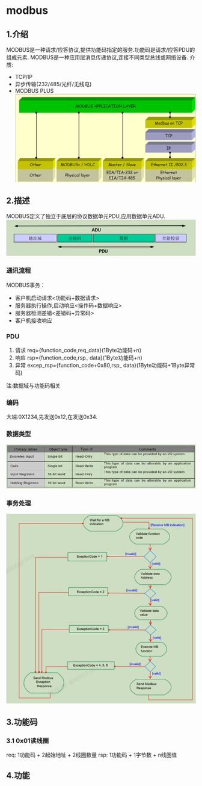 # modbus

## 1.介绍

MODBUS是一种请求/应答协议,提供功能码指定的服务.功能码是请求/应答PDU的组成元素.
MODBUS是一种应用层消息传递协议,连接不同类型总线或网络设备.
介质:

- TCP/IP
- 异步传输(232/485/光纤/无线电)
- MODBUS PLUS
![alt text](image.png)

## 2.描述

MODBUS定义了独立于底层的协议数据单元PDU,应用数据单元ADU.
![alt text](image-1.png)

### 通讯流程

MODBUS事务：

- 客户机启动请求<功能码+数据请求>
- 服务器执行操作,启动响应<操作码+数据响应>
- 服务器检测差错<差错码+异常码>
- 客户机接收响应

### PDU

1. 请求
   req={function_code,req_data}(1Byte功能码+n)
1. 响应
   rsp={function_code,rsp_ data}(1Byte功能码+n)
1. 异常
   excep_rsp={function_code+0x80,rsp_ data}(1Byte功能码+1Byte异常码)

注:数据域与功能码相关

### 编码

大端:0X1234,先发送0x12,在发送0x34.

### **数据类型**

![alt text](image-2.png)

### 事务处理

![alt text](image-3.png)

## 3.功能码

### 3.1 0x01读线圈
req: 1功能码 + 2起始地址 + 2线圈数量
rsp: 1功能码 + 1字节数 + n线圈值
## 4.功能
